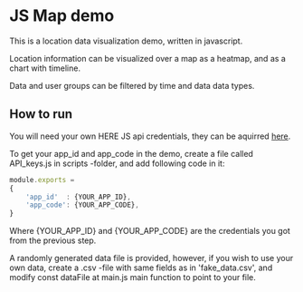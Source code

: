 # JS Map demo

This is a location data visualization demo, written in javascript. 

Location information can be visualized over a map as a heatmap, and as a chart with timeline.

Data and user groups can be filtered by time and data data types. 

## How to run
You will need your own HERE JS api credentials, they can be aquirred [here](https://developer.here.com/develop/javascript-api).

To get your app_id and app_code in the demo, create a file called API_keys.js in
scripts -folder, and add following code in it:
``` javascript
module.exports = 
{
    'app_id'  : {YOUR_APP_ID},
    'app_code': {YOUR_APP_CODE},
}
```
Where {YOUR_APP_ID} and {YOUR_APP_CODE} are the credentials you got from the previous step.

A randomly generated data file is provided, however, if you wish to use your own data,
create a .csv -file with same fields as in 'fake_data.csv', and modify const dataFile
at main.js main function to point to your file.
